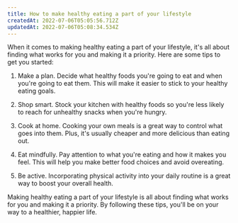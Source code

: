 ```yaml
---
title: How to make healthy eating a part of your lifestyle
createdAt: 2022-07-06T05:05:56.712Z
updatedAt: 2022-07-06T05:08:34.534Z
---
```


When it comes to making healthy eating a part of your lifestyle, it's all about finding what works for you and making it a priority. Here are some tips to get you started:

1. Make a plan. Decide what healthy foods you're going to eat and when you're going to eat them. This will make it easier to stick to your healthy eating goals.

2. Shop smart. Stock your kitchen with healthy foods so you're less likely to reach for unhealthy snacks when you're hungry.

3. Cook at home. Cooking your own meals is a great way to control what goes into them. Plus, it's usually cheaper and more delicious than eating out.

4. Eat mindfully. Pay attention to what you're eating and how it makes you feel. This will help you make better food choices and avoid overeating.

5. Be active. Incorporating physical activity into your daily routine is a great way to boost your overall health.

Making healthy eating a part of your lifestyle is all about finding what works for you and making it a priority. By following these tips, you'll be on your way to a healthier, happier life.
